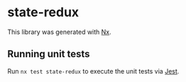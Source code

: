 # state-redux

This library was generated with [Nx](https://nx.dev).

## Running unit tests

Run `nx test state-redux` to execute the unit tests via [Jest](https://jestjs.io).
